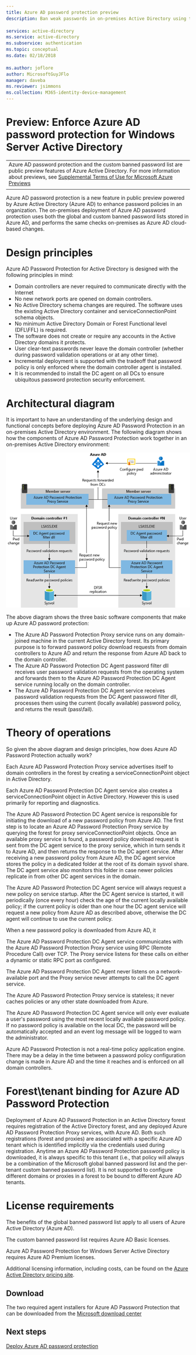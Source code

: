 ```yaml
---
title: Azure AD password protection preview
description: Ban weak passwords in on-premises Active Directory using the Azure AD password protection preview

services: active-directory
ms.service: active-directory
ms.subservice: authentication
ms.topic: conceptual
ms.date: 02/18/2018

ms.author: joflore
author: MicrosoftGuyJFlo
manager: daveba
ms.reviewer: jsimmons
ms.collection: M365-identity-device-management
---
```


# Preview: Enforce Azure AD password protection for Windows Server Active Directory

|     |
| --- |
| Azure AD password protection and the custom banned password list are public preview features of Azure Active Directory. For more information about previews, see  [Supplemental Terms of Use for Microsoft Azure Previews](https://azure.microsoft.com/support/legal/preview-supplemental-terms/)|
|     |

Azure AD password protection is a new feature in public preview powered by Azure Active Directory (Azure AD) to enhance password policies in an organization. The on-premises deployment of Azure AD password protection uses both the global and custom banned password lists stored in Azure AD, and performs the same checks on-premises as Azure AD cloud-based changes.

# Design principles

Azure AD Password Protection for Active Directory is designed with the following principles in mind:

* Domain controllers are never required to communicate directly with the Internet
* No new network ports are opened on domain controllers.
* No Active Directory schema changes are required. The software uses the existing Active Directory container and serviceConnectionPoint schema objects.
* No minimum Active Directory Domain or Forest Functional level (DFL\FFL) is required.
* The software does not create or require any accounts in the Active Directory domains it protects.
* User clear-text passwords never leave the domain controller (whether during password validation operations or at any other time).
* Incremental deployment is supported with the tradeoff that password policy is only enforced where the domain controller agent is installed.
* It is recommended to install the DC agent on all DCs to ensure ubiquitous password protection security enforcement.

# Architectural diagram

It is important to have an understanding of the underlying design and functional concepts before deploying Azure AD Password Protection in an on-premises Active Directory environment. The following diagram shows how the components of Azure AD Password Protection work together in an on-premises Active Directory environment:

![How Azure AD password protection components work together](./media/concept-password-ban-bad-on-premises/azure-ad-password-protection.png)

The above diagram shows the three basic software components that make up Azure AD password protection:

* The Azure AD Password Protection Proxy service runs on any domain-joined machine in the current Active Directory forest. Its primary purpose is to forward password policy download requests from domain controllers to Azure AD and return the response from Azure AD back to the domain controller.
* The Azure AD Password Protection DC Agent password filter dll receives user password validation requests from the operating system and forwards them to the Azure AD Password Protection DC Agent service running locally on the domain controller.
* The Azure AD Password Protection DC Agent service receives password validation requests from the DC Agent password filter dll, processes them using the current (locally available) password policy, and returns the result (pass\fail).

# Theory of operations

So given the above diagram and design principles, how does Azure AD Password Protection actually work?

Each Azure AD Password Protection Proxy service advertises itself to domain controllers in the forest by creating a serviceConnectionPoint object in Active Directory.

Each Azure AD Password Protection DC Agent service also creates a serviceConnectionPoint object in Active Directory. However this is used primarily for reporting and diagnostics.

The Azure AD Password Protection DC Agent service is responsible for initiating the download of a new password policy from Azure AD. The first step is to locate an Azure AD Password Protection Proxy service by querying the forest for proxy serviceConnectionPoint objects. Once an available proxy service is found, a password policy download request is sent from the DC agent service to the proxy service, which in turn sends it to Azure AD, and then returns the response to the DC agent service. After receiving a new password policy from Azure AD, the DC agent service stores the policy in a dedicated folder at the root of its domain sysvol share. The DC agent service also monitors this folder in case newer policies replicate in from other DC agent services in the domain.

The Azure AD Password Protection DC Agent service will always request a new policy on service startup. After the DC Agent service is started, it will periodically (once every hour) check the age of the current locally available policy; if the current policy is older than one hour the DC agent service will request a new policy from Azure AD as described above, otherwise the DC agent will continue to use the current policy.

When a new password policy is downloaded from Azure AD, it 

The Azure AD Password Protection DC Agent service communicates with the Azure AD Password Protection Proxy service using RPC (Remote Procedure Call) over TCP. The Proxy service listens for these calls on either a dynamic or static RPC port as configured.

The Azure AD Password Protection DC Agent never listens on a network-available port and the Proxy service never attempts to call the DC agent service.

The Azure AD Password Protection Proxy service is stateless; it never caches policies or any other state downloaded from Azure.

The Azure AD Password Protection DC Agent service will only ever evaluate a user's password using the most recent locally available password policy. If no password policy is available on the local DC, the password will be automatically accepted and an event log message will be logged to warn the administrator.

Azure AD Password Protection is not a real-time policy application engine. There may be a delay in the time between a password policy configuration change is made in Azure AD and the time it reaches and is enforced on all domain controllers.

# Forest\tenant binding for Azure AD Password Protection

Deployment of Azure AD Password Protection in an Active Directory forest requires registration of the Active Directory forest, and any deployed Azure AD Password Protection Proxy services, with Azure AD. Both such registrations (forest and proxies) are associated with a specific Azure AD tenant which is identified implicitly via the credentials used during registration. Anytime an Azure AD Password Protection password policy is downloaded, it is always specific to this tenant (i.e., that policy will always be a combination of the Microsoft global banned password list and the per-tenant custom banned password list). It is not supported to configure different domains or proxies in a forest to be bound to different Azure AD tenants.

# License requirements

The benefits of the global banned password list apply to all users of Azure Active Directory (Azure AD).

The custom banned password list requires Azure AD Basic licenses.

Azure AD Password Protection for Windows Server Active Directory requires Azure AD Premium licenses.

Additional licensing information, including costs, can be found on the [Azure Active Directory pricing site](https://azure.microsoft.com/pricing/details/active-directory/).

## Download

The two required agent installers for Azure AD Password Protection that can be downloaded from the [Microsoft download center](https://www.microsoft.com/download/details.aspx?id=57071)

## Next steps

[Deploy Azure AD password protection](howto-password-ban-bad-on-premises-deploy.md)
